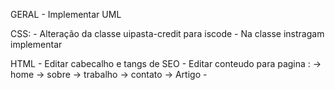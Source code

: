 
GERAL
    - Implementar UML






CSS: 
    - Alteração da classe uipasta-credit para iscode 
    - Na classe instragam implementar 



HTML 
    -  Editar cabecalho e tangs de SEO
    -  Editar conteudo para pagina :
        -> home
        -> sobre
        -> trabalho
        -> contato
        -> Artigo
    -
